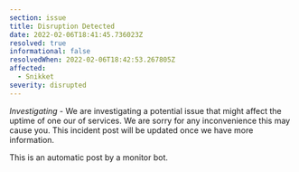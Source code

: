 ```yaml
---
section: issue
title: Disruption Detected
date: 2022-02-06T18:41:45.736023Z
resolved: true
informational: false
resolvedWhen: 2022-02-06T18:42:53.267805Z
affected:
  - Snikket
severity: disrupted
---
```

*Investigating* - We are investigating a potential issue that might affect the uptime of one our of services. We are sorry for any inconvenience this may cause you. This incident post will be updated once we have more information.

This is an automatic post by a monitor bot.
        